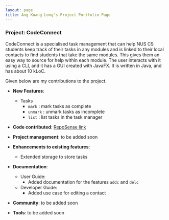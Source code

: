 ```yaml
---
layout: page
title: Ang Kuang Long's Project Portfolio Page
---
```


### Project: CodeConnect

CodeConnect is a specialised task management that can help NUS CS students keep track of their tasks in any modules and is linked to their local contacts to find students that take the same modules. This gives them an easy way to source for help within each module.  The user interacts with it using a CLI, and it has a GUI created with JavaFX. It is written in Java, and has about 10 kLoC.

Given below are my contributions to the project.

* **New Features**: 
  * Tasks
    * `mark` : mark tasks as complete
    * `unmark` : unmark tasks as incomplete
    * `list` : list tasks in the task manager

* **Code contributed**: [RepoSense link](https://nus-cs2103-ay2223s1.github.io/tp-dashboard/?search=angkl0&breakdown=true)

* **Project management**: to be added soon

* **Enhancements to existing features**: 
  * Extended storage to store tasks 

* **Documentation**:
  * User Guide:
    * Added documentation for the features `addc` and `delc`
  * Developer Guide:
    * Added use case for editing a contact

* **Community**: to be added soon

* **Tools**: to be added soon
